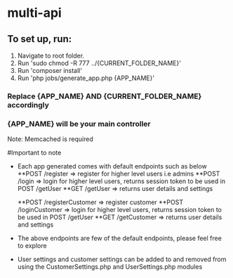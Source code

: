 # multi-api

## To set up, run:

1. Navigate to root folder.
2. Run 'sudo chmod -R 777 ../{CURRENT_FOLDER_NAME}'
2. Run 'composer install'
3. Run 'php jobs/generate_app.php {APP_NAME}'


### Replace {APP_NAME} AND {CURRENT_FOLDER_NAME} accordingly
### {APP_NAME} will be your main controller
Note: Memcached is required

#Important to note
* Each app generated comes with default endpoints such as below
	**POST /register 	=> register for higher level users i.e admins
	**POST /login		=> login for higher level users, returns session token to be used in POST /getUser
	**GET /getUser	=> returns user details and settings

	**POST /registerCustomer 	=> register customer
	**POST /loginCustomer		=> login for higher level users, returns session token to be used in POST /getUser
	**GET /getCustomer	=> returns user details and settings

* The above endpoints are few of the default endpoints, please feel free to explore

* User settings and customer settings can be added to and removed from using the CustomerSettings.php and UserSettings.php modules

	
